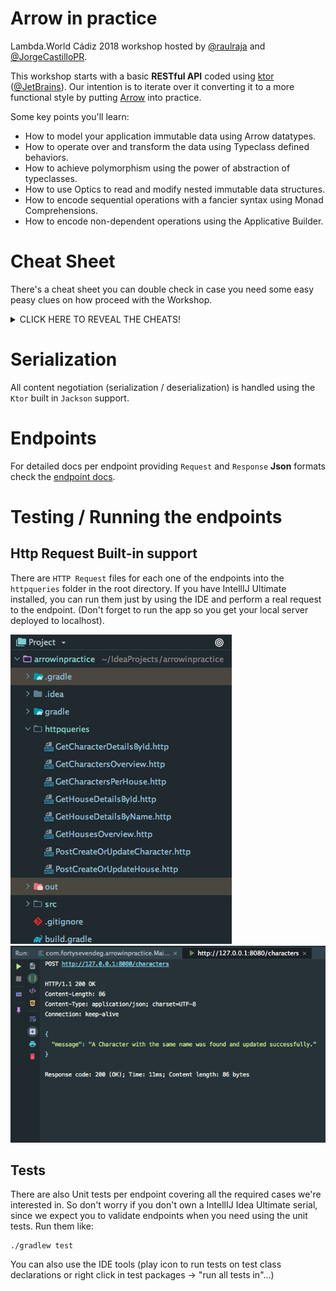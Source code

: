 # Arrow in practice

Lambda.World Cádiz 2018 workshop hosted by [@raulraja](https://twitter.com/raulraja) and [@JorgeCastilloPR](https://twitter.com/JorgeCastilloPR).

This workshop starts with a basic **RESTful API** coded using [ktor](https://ktor.io/) ([@JetBrains](https://www.jetbrains.com/)). Our intention is to iterate over it converting it to a more functional style by putting [Arrow](https://arrow-kt.io/) into practice.

Some key points you'll learn:
* How to model your application immutable data using Arrow datatypes.
* How to operate over and transform the data using Typeclass defined behaviors.
* How to achieve polymorphism using the power of abstraction of typeclasses.
* How to use Optics to read and modify nested immutable data structures.
* How to encode sequential operations with a fancier syntax using Monad Comprehensions.
* How to encode non-dependent operations using the Applicative Builder.

# Cheat Sheet

There's a cheat sheet you can double check in case you need some easy peasy clues on how proceed with the Workshop. 
<details><summary>CLICK HERE TO REVEAL THE CHEATS!</summary>
<p>
<ul>
<li>All details endpoints are taking <b>nullables</b> now from the Database (they're optional), since the given Id could not exist.</li>
<li>Any data base access is prone to throw exceptions, since it mimics a real DB access. That means we should <b>try</b> to cover that case. :wink:</li>
<li>All the calls are being <b>validated</b> in terms of Authentication. That's something we can take care of with FP.</li>
<li>The <a href="https://github.com/47deg/ArrowInPractice/blob/master/ENDPOINTS.md#get-http00008080jamielanniesterseats">jamielannister/seats</a> endpoint encodes two <b>independent computations</b> that require to combine results in the end. You probably know how to do that using FP.</li>
<li>The <a href="https://github.com/47deg/ArrowInPractice/blob/master/ENDPOINTS.md#get-http00008080got">got</a> endpoint encodes three <b>sequential (dependent) computations</b> to compose a combined result in the end. You know what that means, right? :stuck_out_tongue:.
<li>Every call is done asynchronously using Ktor framework behind the scenes. You should be able to translate that to <b>Async</b> constraints with Arrow.</li>
</ul>
</p>
</details>

# Serialization

All content negotiation (serialization / deserialization) is handled using the `Ktor` built in `Jackson` support.

# Endpoints

For detailed docs per endpoint providing `Request` and `Response` **Json** formats check the [endpoint docs](./ENDPOINTS.md).

# Testing / Running the endpoints

## Http Request Built-in support

There are `HTTP Request` files for each one of the endpoints into the `httpqueries` folder in the root directory. If you 
have IntellIJ Ultimate installed, you can run them just by using the IDE and perform a real request to the endpoint. (Don't 
forget to run the app so you get your local server deployed to localhost).

![Http Requests Screenshot](./assets/HttpRequestsSS.png)
![Http Requests Screenshot2](./assets/HttpRequestsSS2.png)

## Tests

There are also Unit tests per endpoint covering all the required cases we're interested in. So don't worry if you don't own a IntellIJ Idea Ultimate serial, since 
we expect you to validate endpoints when you need using the unit tests. Run them like:
```
./gradlew test
``` 
You can also use the IDE tools (play icon to run tests on test class declarations or right click in test packages -> "run all tests in"...)
